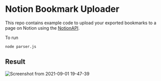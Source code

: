 # Notion Bookmark Uploader

This repo contains example code to upload your exported bookmarks to a page on Notion using the [NotionAPI](https://developers.notion.com/).

To run

```node
node parser.js
```

## Result

![Screenshot from 2021-09-01 19-47-39](https://user-images.githubusercontent.com/16931153/131650461-5d072be0-60ba-4948-8bbb-1260fe837587.png)
